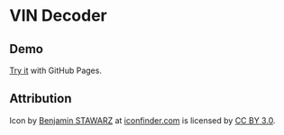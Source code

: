 # VIN Decoder

## Demo

[Try it](https://rduckdev.github.io/VIN-Decoder/) with GitHub Pages.

## Attribution

Icon by [Benjamin STAWARZ](https://www.iconfinder.com/butterflytronics) at [iconfinder.com](www.iconfinder.com) is licensed by [CC BY 3.0](https://creativecommons.org/licenses/by/3.0/).
